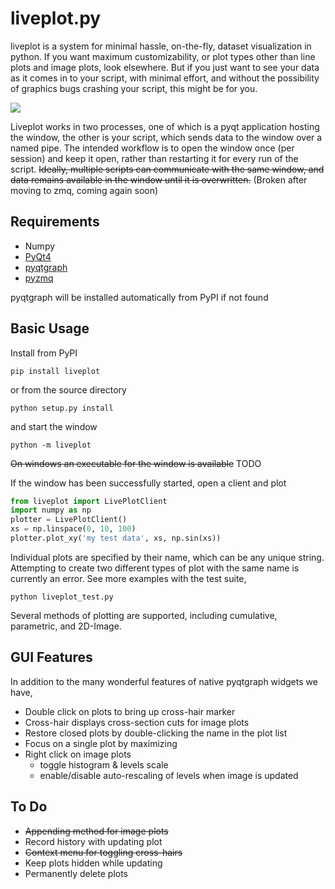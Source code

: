 liveplot.py
===========

liveplot is a system for minimal hassle, on-the-fly, dataset visualization in
python. If you want maximum customizability, or plot types other than line plots
and image plots, look elsewhere. But if you just want to see your data as it
comes in to your script, with minimal effort, and without the possibility of
graphics bugs crashing your script, this might be for you. 

![](https://raw.github.com/PhilReinhold/liveplot/master/screenshot.png)

Liveplot works in two
processes, one of which is a pyqt application hosting the window, the other is
your script, which sends data to the window over a named pipe. The intended
workflow is to open the window once (per session) and keep it open, rather than
restarting it for every run of the script. ~~Ideally, multiple scripts can
communicate with the same window, and data remains available in the window until
it is overwritten.~~ (Broken after moving to zmq, coming again soon)

Requirements
------------
- Numpy
- [PyQt4](http://www.riverbankcomputing.com/software/pyqt/download)
- [pyqtgraph](http://www.pyqtgraph.org)
- [pyzmq](http://zeromq.github.io/pyzmq/index.html)

pyqtgraph will be installed automatically from PyPI if not found

Basic Usage
-----------

Install from PyPI

    pip install liveplot

or from the source directory

    python setup.py install

and start the window

    python -m liveplot

~~On windows an executable for the window is available~~ TODO

If the window has been successfully started, open a client and plot

```python
from liveplot import LivePlotClient
import numpy as np
plotter = LivePlotClient()
xs = np.linspace(0, 10, 100)
plotter.plot_xy('my test data', xs, np.sin(xs))
```

Individual plots are specified by their name, which can be any unique string.
Attempting to create two different types of plot with the same name is currently
an error. See more examples with the test suite, 

    python liveplot_test.py

Several methods of plotting are supported, including cumulative, parametric, and 2D-Image.

GUI Features
------------
In addition to the many wonderful features of native pyqtgraph widgets we have,

- Double click on plots to bring up cross-hair marker
- Cross-hair displays cross-section cuts for image plots
- Restore closed plots by double-clicking the name in the plot list
- Focus on a single plot by maximizing
- Right click on image plots
  - toggle histogram & levels scale
  - enable/disable auto-rescaling of levels when image is updated

To Do
-----
- ~~Appending method for image plots~~
- Record history with updating plot
- ~~Context menu for toggling cross-hairs~~
- Keep plots hidden while updating
- Permanently delete plots
